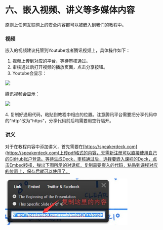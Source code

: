 # 六、嵌入视频、讲义等多媒体内容

原则上任何互联网上的安全内容都可以被嵌入到我们的教程中。

### 视频

嵌入的视频建议托管到Youtube或者腾讯视频上，具体操作如下：

1. 视频上传到对应的平台，等待审核通过。
2. 审核通过后打开视频的播放页面，点击分享按钮。
3. Youtube会显示：

![](../.gitbook/assets/youtube\_share.png)

腾讯视频会显示：&#x20;

![](../.gitbook/assets/video\_share.png)

4\. 复制好通用代码，粘贴到教程中相应的位置。注意腾讯平台需要把分享代码中的"http"改为"https"，分享代码前后均需要用空行隔开。

### 讲义

对于在教程内容中添加讲义，首先需要在[https://speakerdeck.com](https://speakerdeck.com)上传pdf格式的内容，无需新注册可以直接使用自己的GitHub账户登录。等待生成Deck，审核通过后，选择要嵌入课程的Deck，点击Embed按扭，弹出下图所示的对话框，复制需要嵌入的代码，粘贴到课程对应的位置上，保存后就可以使用了。

![](../.gitbook/assets/speakerdeck.jpg)
